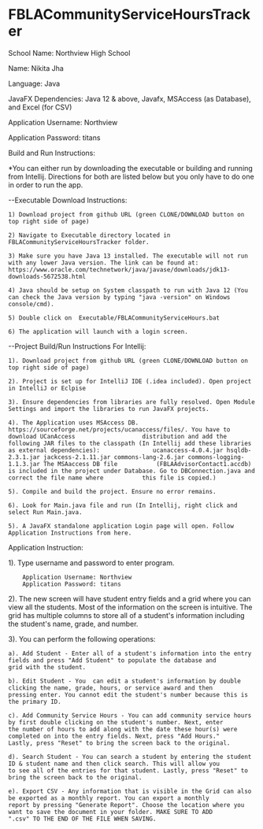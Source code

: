 # FBLACommunityServiceHoursTracker
School Name: Northview High School

Name: Nikita Jha

Language: Java

JavaFX Dependencies: Java 12 & above, Javafx, MSAccess (as Database), and Excel (for CSV)

Application Username: Northview

Application Password: titans

Build and Run Instructions:

*You can either run by downloading the executable or building and running from Intellij. Directions for both are listed below but you only have to do one in order to run the app. 

--Executable Download Instructions: 

    1) Download project from github URL (green CLONE/DOWNLOAD button on top right side of page)
    
    2) Navigate to Executable directory located in FBLACommunityServiceHoursTracker folder.
        
    3) Make sure you have Java 13 installed. The executable will not run with any lower Java version. The link can be found at:                https://www.oracle.com/technetwork/java/javase/downloads/jdk13-downloads-5672538.html
    
    4) Java should be setup on System classpath to run with Java 12 (You can check the Java version by typing "java -version" on Windows        console/cmd).
    
    5) Double click on  Executable/FBLACommunityServiceHours.bat
    
    6) The application will launch with a login screen.
    
--Project Build/Run Instructions For Intellij:

    1). Download project from github URL (green CLONE/DOWNLOAD button on top right side of page)

    2). Project is set up for IntelliJ IDE (.idea included). Open project in IntelliJ or Eclpise

    3). Ensure dependencies from libraries are fully resolved. Open Module Settings and import the libraries to run JavaFX projects.

    4). The Application uses MSAccess DB. https://sourceforge.net/projects/ucanaccess/files/. You have to download UCanAccess                   distribution and add the following JAR files to the classpath (In Intellij add these libraries as external dependencies):               ucanaccess-4.0.4.jar hsqldb-2.3.1.jar jackcess-2.1.11.jar commons-lang-2.6.jar commons-logging-1.1.3.jar The MSAaccess DB file           (FBLAAdvisorContact1.accdb) is included in the project under Database. Go to DBConnection.java and correct the file name where           this file is copied.)

    5). Compile and build the project. Ensure no error remains.

    6). Look for Main.java file and run (In Intellij, right click and select Run Main.java.

    5). A JavaFX standalone application Login page will open. Follow Application Instructions from here.


Application Instruction:

1). Type username and password to enter program.

        Application Username: Northview
        Application Password: titans

2). The new screen will have student entry fields and a grid where you can view all the students. Most of the information on the screen is intuitive. The grid has multiple columns to store all of a student's information including the student's name, grade, and number.

3). You can perform the following operations:

    a). Add Student - Enter all of a student's information into the entry fields and press "Add Student" to populate the database and           grid with the student.
    
    b). Edit Student - You  can edit a student's information by double clicking the name, grade, hours, or service award and then               pressing enter. You cannot edit the student's number because this is the primary ID. 
    
    c). Add Community Service Hours - You can add community service hours by first double clicking on the student's number. Next, enter         the number of hours to add along with the date these hour(s) were completed on into the entry fields. Next, press "Add Hours."           Lastly, press "Reset" to bring the screen back to the original.  

    d). Search Student - You can search a student by entering the student ID & student name and then click search. This will allow you           to see all of the entries for that student. Lastly, press "Reset" to bring the screen back to the original. 

    e). Export CSV - Any information that is visible in the Grid can also be exported as a monthly report. You can export a monthly             report by pressing "Generate Report". Choose the location where you want to save the document in your folder. MAKE SURE TO ADD           ".csv" TO THE END OF THE FILE WHEN SAVING. 

